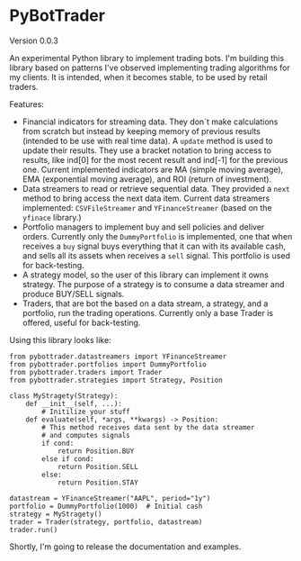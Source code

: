 # PyBotTrader

Version 0.0.3

An experimental Python library to implement trading bots. I'm building this
library based on patterns I've observed implementing trading algorithms for my
clients. It is intended, when it becomes stable, to be used by retail traders.

Features:

- Financial indicators for streaming data. They don´t make calculations from
  scratch but instead by keeping memory of previous results (intended to be use
  with real time data). A `update` method is used to update their results. They
  use a bracket notation to bring access to results, like ind[0] for the most
  recent result and ind[-1] for the previous one. Current implemented indicators
  are MA (simple moving average), EMA (exponential moving average), and ROI
  (return of investment).
- Data streamers to read or retrieve sequential data. They provided a `next`
  method to bring access the next data item. Current data streamers implemented:
  `CSVFileStreamer` and `YFinanceStreamer` (based on the `yfinace` library.)
- Portfolio managers to implement buy and sell policies and deliver orders.
  Currently only the `DummyPortfolio` is implemented, one that when receives a
  `buy` signal buys everything that it can with its available cash, and sells
  all its assets when receives a `sell` signal. This portfolio is used for
  back-testing.
- A strategy model, so the user of this library can implement it owns strategy.
  The purpose of a strategy is to consume a data streamer and produce BUY/SELL
  signals.
- Traders, that are bot the based on a data stream, a strategy, and a portfolio,
  run the trading operations. Currently only a base Trader is offered, useful
  for back-testing.

Using this library looks like:

```
from pybottrader.datastreamers import YFinanceStreamer
from pybottrader.portfolios import DummyPortfolio
from pybottrader.traders import Trader
from pybottrader.strategies import Strategy, Position

class MyStragety(Strategy):
    def __init__(self, ...):
        # Initilize your stuff
    def evaluate(self, *args, **kwargs) -> Position:
        # This method receives data sent by the data streamer
        # and computes signals
        if cond:
            return Position.BUY
        else if cond:
            return Position.SELL
        else:
            return Position.STAY

datastream = YFinanceStreamer("AAPL", period="1y")
portfolio = DummyPortfolio(1000)  # Initial cash
strategy = MyStragety()
trader = Trader(strategy, portfolio, datastream)
trader.run()
```

Shortly, I'm going to release the documentation and examples.

